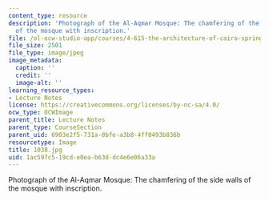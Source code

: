 ```yaml
---
content_type: resource
description: 'Photograph of the Al-Aqmar Mosque: The chamfering of the side walls
  of the mosque with inscription.'
file: /ol-ocw-studio-app/courses/4-615-the-architecture-of-cairo-spring-2002/1ac597c519cde0eab63ddc4e6e06a33a_1038.jpg
file_size: 2501
file_type: image/jpeg
image_metadata:
  caption: ''
  credit: ''
  image-alt: ''
learning_resource_types:
- Lecture Notes
license: https://creativecommons.org/licenses/by-nc-sa/4.0/
ocw_type: OCWImage
parent_title: Lecture Notes
parent_type: CourseSection
parent_uid: 6903e2f5-731a-0bfe-a3b8-4ff0493b836b
resourcetype: Image
title: 1038.jpg
uid: 1ac597c5-19cd-e0ea-b63d-dc4e6e06a33a
---
```

Photograph of the Al-Aqmar Mosque: The chamfering of the side walls of the mosque with inscription.